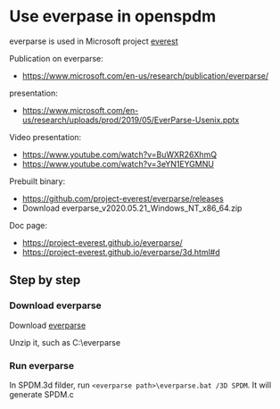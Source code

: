 # Use everpase in openspdm

everparse is used in Microsoft project [everest](https://www.microsoft.com/en-us/research/project/project-everest-verified-secure-implementations-https-ecosystem/)

Publication on everparse: 
- https://www.microsoft.com/en-us/research/publication/everparse/ 

presentation: 
- https://www.microsoft.com/en-us/research/uploads/prod/2019/05/EverParse-Usenix.pptx 

Video presentation:
- https://www.youtube.com/watch?v=BuWXR26XhmQ 
- https://www.youtube.com/watch?v=3eYN1EYGMNU 

Prebuilt binary: 
- https://github.com/project-everest/everparse/releases 
- Download everparse_v2020.05.21_Windows_NT_x86_64.zip 

Doc page: 
- https://project-everest.github.io/everparse/ 
- https://project-everest.github.io/everparse/3d.html#d 

## Step by step

### Download everparse

Download [everparse](https://github.com/project-everest/everparse/releases/download/v2020.05.21/everparse_v2020.05.21_Windows_NT_x86_64.zip)

Unzip it, such as C:\everparse

### Run everparse

In SPDM.3d filder, run `<everparse path>\everparse.bat /3D SPDM`. It will generate SPDM.c
